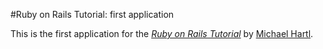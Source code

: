 #Ruby on Rails Tutorial: first application

This is the first application for the [*Ruby on Rails Tutorial*](http://railstutorial.org) by [Michael Hartl](http://michaelhartl.com).

